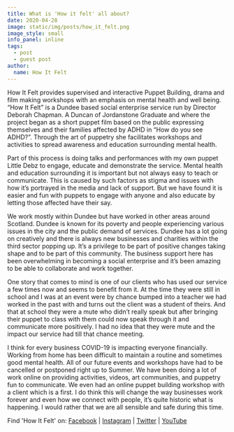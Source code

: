 ```yaml
---
title: What is 'How it felt' all about?
date: 2020-04-28
image: static/img/posts/how_it_felt.png
image_style: small
info_panel: inline
tags:
  - post
  - guest post
author:
  name: How It Felt
---
```


How It Felt provides supervised and interactive Puppet Building, drama and film making workshops with an emphasis on mental health and well being. “How It Felt” is a Dundee based social enterprise service run by Director Deborah Chapman. A Duncan of Jordanstone Graduate and where the project began as a short puppet film based on the public expressing themselves and their families affected by ADHD in “How do you see ADHD?”. Through the art of puppetry she facilitates workshops and activities to spread awareness and education surrounding mental health.


Part of this process is doing talks and performances with my own puppet Little Debz to engage, educate and demonstrate the service. Mental health and education surrounding it is important but not always easy to teach or communicate. This is caused by such factors as stigma and issues with how it’s portrayed in the media and lack of support. But we have found it is easier and fun with puppets to engage with anyone and also educate by letting those affected have their say. 

We work mostly within Dundee but have worked in other areas around Scotland. Dundee is known for its poverty and people experiencing various issues in the city and the public demand of services. Dundee has a lot going on creatively and there is always new businesses and charities within the third sector popping up. It’s a privilege to be part of positive changes taking shape and to be part of this community. The business support here has been overwhelming in becoming a social enterprise and it’s been amazing to be able to collaborate and work together.

One story that comes to mind is one of our clients who has used our service a few times now and seems to benefit from it. At the time they were still in school and I was at an event were by chance bumped into a teacher we had worked in the past with and turns out the client was a student of theirs. And that at school they were a mute who didn’t really speak but after bringing their puppet to class with them could now speak through it and communicate more positively. I had no idea that they were mute and the impact our service had till that chance meeting.

I think for every business COVID-19 is impacting everyone financially. Working from home has been difficult to maintain a routine and sometimes good mental health. All of our future events and workshops have had to be cancelled or postponed right up to Summer. We have been doing a lot of work online on providing activities, videos, art communities, and puppetry fun to communicate. We even had an online puppet building workshop with a client which is a first. I do think this will change the way businesses work forever and even how we connect with people, it’s quite historic what is happening. I would rather that we are all sensible and safe during this time. 

Find 'How It Felt' on: [Facebook](https://www.facebook.com/HowItFelt/) | [Instagram](https://www.instagram.com/howitfelt_littledebz/) | [Twitter](https://twitter.com/markanddebz) | [YouTube](https://www.youtube.com/user/howitfelt)